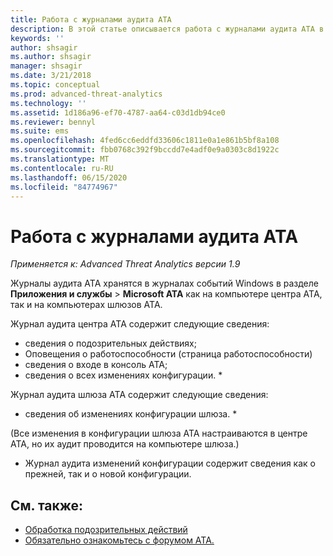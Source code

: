 ```yaml
---
title: Работа с журналами аудита ATA
description: В этой статье описывается работа с журналами аудита ATA в журнале событий Windows.
keywords: ''
author: shsagir
ms.author: shsagir
manager: shsagir
ms.date: 3/21/2018
ms.topic: conceptual
ms.prod: advanced-threat-analytics
ms.technology: ''
ms.assetid: 1d186a96-ef70-4787-aa64-c03d1db94ce0
ms.reviewer: bennyl
ms.suite: ems
ms.openlocfilehash: 4fed6cc6eddfd33606c1811e0a1e861b5bf8a108
ms.sourcegitcommit: fbb0768c392f9bccdd7e4adf0e9a0303c8d1922c
ms.translationtype: MT
ms.contentlocale: ru-RU
ms.lasthandoff: 06/15/2020
ms.locfileid: "84774967"
---
```

# <a name="working-with-ata-audit-logs"></a>Работа с журналами аудита ATA


*Применяется к: Advanced Threat Analytics версии 1.9*

Журналы аудита ATA хранятся в журналах событий Windows в разделе **Приложения и службы** > **Microsoft ATA** как на компьютере центра ATA, так и на компьютерах шлюзов ATA.

Журнал аудита центра ATA содержит следующие сведения:
-   сведения о подозрительных действиях;
-   Оповещения о работоспособности (страница работоспособности)
-   сведения о входе в консоль ATA;
-   сведения о всех изменениях конфигурации. *

Журнал аудита шлюза ATA содержит следующие сведения:
-   сведения об изменениях конфигурации шлюза. * 

(Все изменения в конфигурации шлюза ATA настраиваются в центре ATA, но их аудит проводится на компьютере шлюза.)

* Журнал аудита изменений конфигурации содержит сведения как о прежней, так и о новой конфигурации.


## <a name="see-also"></a>См. также:
- [Обработка подозрительных действий](working-with-suspicious-activities.md)
- [Обязательно ознакомьтесь с форумом ATA.](https://social.technet.microsoft.com/Forums/security/home?forum=mata)
